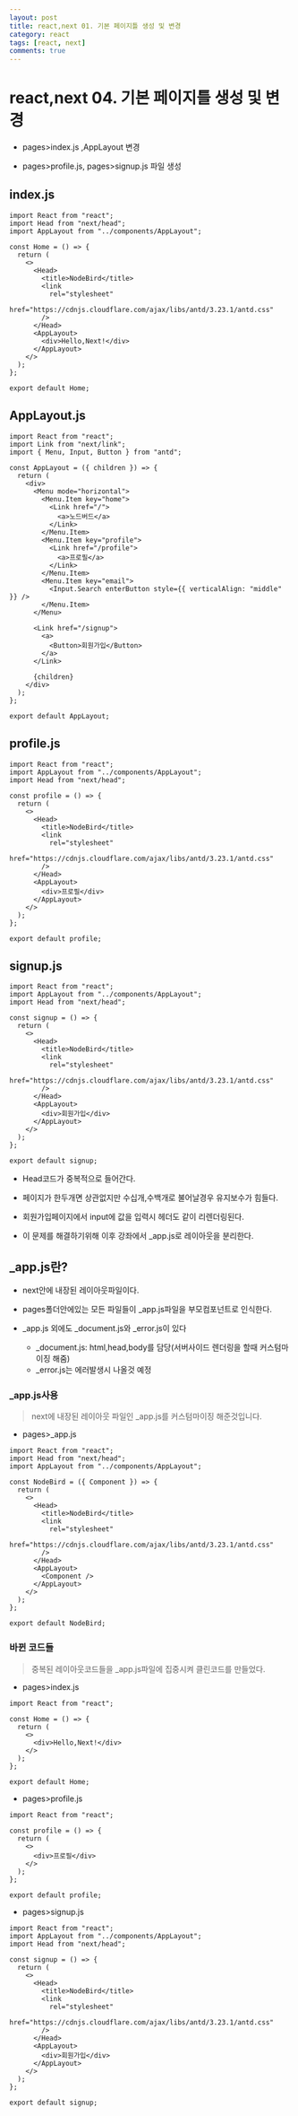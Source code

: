 ```yaml
---
layout: post
title: react,next 01. 기본 페이지틀 생성 및 변경
category: react
tags: [react, next]
comments: true
---
```


# react,next 04. 기본 페이지틀 생성 및 변경

- pages>index.js ,AppLayout 변경

- pages>profile.js, pages>signup.js 파일 생성

## index.js

```
import React from "react";
import Head from "next/head";
import AppLayout from "../components/AppLayout";

const Home = () => {
  return (
    <>
      <Head>
        <title>NodeBird</title>
        <link
          rel="stylesheet"
          href="https://cdnjs.cloudflare.com/ajax/libs/antd/3.23.1/antd.css"
        />
      </Head>
      <AppLayout>
        <div>Hello,Next!</div>
      </AppLayout>
    </>
  );
};

export default Home;
```

## AppLayout.js

```
import React from "react";
import Link from "next/link";
import { Menu, Input, Button } from "antd";

const AppLayout = ({ children }) => {
  return (
    <div>
      <Menu mode="horizontal">
        <Menu.Item key="home">
          <Link href="/">
            <a>노드버드</a>
          </Link>
        </Menu.Item>
        <Menu.Item key="profile">
          <Link href="/profile">
            <a>프로필</a>
          </Link>
        </Menu.Item>
        <Menu.Item key="email">
          <Input.Search enterButton style={{ verticalAlign: "middle" }} />
        </Menu.Item>
      </Menu>

      <Link href="/signup">
        <a>
          <Button>회원가입</Button>
        </a>
      </Link>

      {children}
    </div>
  );
};

export default AppLayout;
```

## profile.js

```
import React from "react";
import AppLayout from "../components/AppLayout";
import Head from "next/head";

const profile = () => {
  return (
    <>
      <Head>
        <title>NodeBird</title>
        <link
          rel="stylesheet"
          href="https://cdnjs.cloudflare.com/ajax/libs/antd/3.23.1/antd.css"
        />
      </Head>
      <AppLayout>
        <div>프로필</div>
      </AppLayout>
    </>
  );
};

export default profile;
```

## signup.js

```
import React from "react";
import AppLayout from "../components/AppLayout";
import Head from "next/head";

const signup = () => {
  return (
    <>
      <Head>
        <title>NodeBird</title>
        <link
          rel="stylesheet"
          href="https://cdnjs.cloudflare.com/ajax/libs/antd/3.23.1/antd.css"
        />
      </Head>
      <AppLayout>
        <div>회원가입</div>
      </AppLayout>
    </>
  );
};

export default signup;
```

- Head코드가 중복적으로 들어간다.

- 페이지가 한두개면 상관없지만 수십개,수백개로 불어날경우 유지보수가 힘들다.

- 회원가입페이지에서 input에 값을 입력시 헤더도 같이 리렌더링된다.

- 이 문제를 해결하기위해 이후 강좌에서 \_app.js로 레이아웃을 분리한다.

## \_app.js란?

- next안에 내장된 레이아웃파일이다.

- pages폴더안에있는 모든 파일들이 \_app.js파일을 부모컴포넌트로 인식한다.

- \_app.js 외에도 \_document.js와 \_error.js이 있다
  - \_document.js: html,head,body를 담당(서버사이드 렌더링을 할때 커스텀마이징 해줌)
  - \_error.js는 에러발생시 나올것 예정<br>

### \_app.js사용

> next에 내장된 레이아웃 파일인 \_app.js를 커스텀마이징 해준것입니다.

- pages>\_app.js

```
import React from "react";
import Head from "next/head";
import AppLayout from "../components/AppLayout";

const NodeBird = ({ Component }) => {
  return (
    <>
      <Head>
        <title>NodeBird</title>
        <link
          rel="stylesheet"
          href="https://cdnjs.cloudflare.com/ajax/libs/antd/3.23.1/antd.css"
        />
      </Head>
      <AppLayout>
        <Component />
      </AppLayout>
    </>
  );
};

export default NodeBird;

```

### 바뀐 코드들

> 중복된 레이아웃코드들을 \_app.js파일에 집중시켜 클린코드를 만들었다.

- pages>index.js

```
import React from "react";

const Home = () => {
  return (
    <>
      <div>Hello,Next!</div>
    </>
  );
};

export default Home;

```

- pages>profile.js

```
import React from "react";

const profile = () => {
  return (
    <>
      <div>프로필</div>
    </>
  );
};

export default profile;

```

- pages>signup.js

```
import React from "react";
import AppLayout from "../components/AppLayout";
import Head from "next/head";

const signup = () => {
  return (
    <>
      <Head>
        <title>NodeBird</title>
        <link
          rel="stylesheet"
          href="https://cdnjs.cloudflare.com/ajax/libs/antd/3.23.1/antd.css"
        />
      </Head>
      <AppLayout>
        <div>회원가입</div>
      </AppLayout>
    </>
  );
};

export default signup;
```
